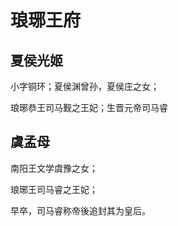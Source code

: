 # 琅琊王府

## 夏侯光姬

小字铜环；夏侯渊曾孙，夏侯庄之女；

琅琊恭王司马觐之王妃；生晋元帝司马睿

## 虞孟母

南阳王文学虞豫之女；

琅琊王司马睿之王妃；

早卒，司马睿称帝後追封其为皇后。
